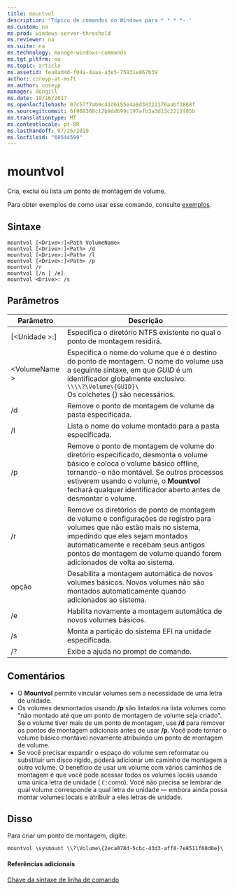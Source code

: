 ```yaml
---
title: mountvol
description: 'Tópico de comandos do Windows para * * * *- '
ms.custom: na
ms.prod: windows-server-threshold
ms.reviewer: na
ms.suite: na
ms.technology: manage-windows-commands
ms.tgt_pltfrm: na
ms.topic: article
ms.assetid: fea8ad4d-f04a-4aaa-a3e5-75931e867b39
author: coreyp-at-msft
ms.author: coreyp
manager: dongill
ms.date: 10/16/2017
ms.openlocfilehash: 07c57f7ab9c41d6155e4a8d38322176aabf3868f
ms.sourcegitcommit: 6f968368c12b9dd699c197afb3a3d13c2211f85b
ms.translationtype: MT
ms.contentlocale: pt-BR
ms.lasthandoff: 07/26/2019
ms.locfileid: "68544599"
---
```

# <a name="mountvol"></a>mountvol



Cria, exclui ou lista um ponto de montagem de volume.

Para obter exemplos de como usar esse comando, consulte [exemplos](#BKMK_examples).

## <a name="syntax"></a>Sintaxe

```
mountvol [<Drive>:]<Path VolumeName>
mountvol [<Drive>:]<Path> /d
mountvol [<Drive>:]<Path> /l
mountvol [<Drive>:]<Path> /p
mountvol /r
mountvol [/n | /e]
mountvol <Drive>: /s
```

## <a name="parameters"></a>Parâmetros

|Parâmetro|Descrição|
|---------|-----------|
|[\<Unidade >:]<Path>|Especifica o diretório NTFS existente no qual o ponto de montagem residirá.|
|\<VolumeName >|Especifica o nome do volume que é o destino do ponto de montagem. O nome do volume usa a seguinte sintaxe, em que *GUID* é um identificador globalmente exclusivo:</br>`\\\\?\Volume\{GUID}\`</br>Os colchetes {} são necessários.|
|/d|Remove o ponto de montagem de volume da pasta especificada.|
|/l|Lista o nome do volume montado para a pasta especificada.|
|/p|Remove o ponto de montagem de volume do diretório especificado, desmonta o volume básico e coloca o volume básico offline, tornando-o não montável. Se outros processos estiverem usando o volume, o **Mountvol** fechará qualquer identificador aberto antes de desmontar o volume.|
|/r|Remove os diretórios de ponto de montagem de volume e configurações de registro para volumes que não estão mais no sistema, impedindo que eles sejam montados automaticamente e recebam seus antigos pontos de montagem de volume quando forem adicionados de volta ao sistema.|
|opção|Desabilita a montagem automática de novos volumes básicos. Novos volumes não são montados automaticamente quando adicionados ao sistema.|
|/e|Habilita novamente a montagem automática de novos volumes básicos.|
|/s|Monta a partição do sistema EFI na unidade especificada.|
|/?|Exibe a ajuda no prompt de comando.|

## <a name="remarks"></a>Comentários

-   O **Mountvol** permite vincular volumes sem a necessidade de uma letra de unidade.
-   Os volumes desmontados usando **/p** são listados na lista volumes como "não montado até que um ponto de montagem de volume seja criado". Se o volume tiver mais de um ponto de montagem, use **/d** para remover os pontos de montagem adicionais antes de usar **/p**. Você pode tornar o volume básico montável novamente atribuindo um ponto de montagem de volume.
-   Se você precisar expandir o espaço do volume sem reformatar ou substituir um disco rígido, poderá adicionar um caminho de montagem a outro volume. O benefício de usar um volume com vários caminhos de montagem é que você pode acessar todos os volumes locais usando uma única letra de unidade ( `C:`como). Você não precisa se lembrar de qual volume corresponde a qual letra de unidade — embora ainda possa montar volumes locais e atribuir a eles letras de unidade.

## <a name="BKMK_examples"></a>Disso

Para criar um ponto de montagem, digite:
```
mountvol \sysmount \\?\Volume\{2eca078d-5cbc-43d3-aff8-7e8511f60d0e}\
```

#### <a name="additional-references"></a>Referências adicionais

[Chave da sintaxe de linha de comando](command-line-syntax-key.md)
